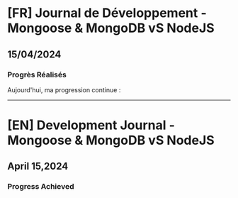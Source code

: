# [FR] Journal de Développement - Mongoose & MongoDB vS NodeJS

## 15/04/2024

### Progrès Réalisés

Aujourd'hui, ma progression continue :

---

# [EN] Development Journal - Mongoose & MongoDB vS NodeJS

## April 15,2024

### Progress Achieved
